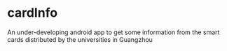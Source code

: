 # cardInfo
An under-developing android app to get some information from the smart cards distributed by the universities in Guangzhou
